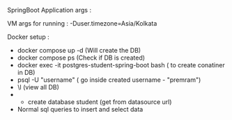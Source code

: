 SpringBoot Application args :

VM args for running : -Duser.timezone=Asia/Kolkata

Docker setup :

* docker compose up -d (Will create the DB) 
* docker compose ps (Check if DB is created)
* docker exec -it postgres-student-spring-boot bash ( to create conatiner in DB)
* psql -U "username" ( go inside created username - "premram")
* \l (view all DB)
* * create database student (get from datasource url)
* Normal sql queries to insert and select data
